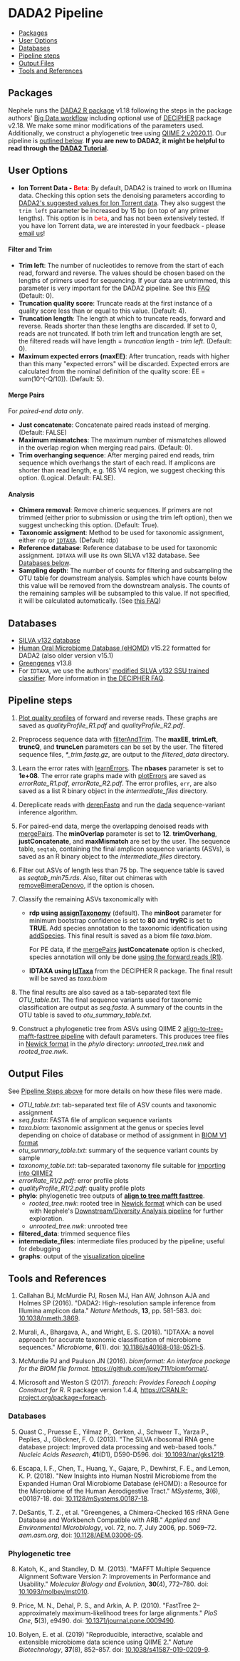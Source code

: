 DADA2 Pipeline
================

-   [Packages](#packages)
-   [User Options](#user-options)
-   [Databases](#databases)
-   [Pipeline steps](#pipeline-steps)
-   [Output Files](#output-files)
-   [Tools and References](#tools-and-references)

## Packages

Nephele runs the [DADA2 R
package](https://benjjneb.github.io/dada2/index.html) v1.18 following
the steps in the package authors' [Big Data
workflow](https://benjjneb.github.io/dada2/bigdata.html) including
optional use of [DECIPHER](http://www2.decipher.codes) package v2.18. We
make some minor modifications of the parameters used. Additionally, we
construct a phylogenetic tree using [QIIME 2
v2020.11](https://docs.qiime2.org/2020.11/). Our pipeline is [outlined
below](#pipeline-steps). **If you are new to DADA2, it might be helpful
to read through the [DADA2
Tutorial](https://benjjneb.github.io/dada2/tutorial.html).**

## User Options

-   **Ion Torrent Data -** <strong style="color:#FF0000">Beta</strong>:
    By default, DADA2 is trained to work on Illumina data. Checking this
    option sets the denoising parameters according to [DADA2's suggested
    values for Ion Torrent
    data](https://benjjneb.github.io/dada2/faq.html#can-i-use-dada2-with-my-454-or-ion-torrent-data).
    They also suggest the `trim left` parameter be increased by 15 bp
    (on top of any primer lengths). This option is in <span
    style="color:#FF0000">beta</span>, and has not been extensively
    tested. If you have Ion Torrent data, we are interested in your
    feedback - please
    <a href="mailto:nephelesupport@nih@@gov?Subject=Ion Torrent data" onmouseover="this.href=this.href.replace('@@','.')" onclick="this.href=this.href.replace('@@','.')" target="_top">email
    us</a>!

#### Filter and Trim

-   **Trim left**: The number of nucleotides to remove from the start of
    each read, forward and reverse. The values should be chosen based on
    the lengths of primers used for sequencing. If your data are
    untrimmed, this parameter is very important for the DADA2 pipeline.
    See this
    <a href="{{ url_for('show_FAQ', _anchor='collapse13') }}">FAQ</a>
    (Default: 0).
-   **Truncation quality score**: Truncate reads at the first instance
    of a quality score less than or equal to this value. (Default: 4).
-   **Truncation length**: The length at which to truncate reads,
    forward and reverse. Reads shorter than these lengths are discarded.
    If set to 0, reads are not truncated. If both trim left and
    truncation length are set, the filtered reads will have length =
    *truncation length - trim left*. (Default: 0).
-   **Maximum expected errors (maxEE)**: After truncation, reads with
    higher than this many "expected errors" will be discarded. Expected
    errors are calculated from the nominal definition of the quality
    score: EE = sum(10^(-Q/10)). (Default: 5).

#### Merge Pairs

For *paired-end data only*.

-   **Just concatenate**: Concatenate paired reads instead of merging.
    (Default: FALSE)
-   **Maximum mismatches**: The maximum number of mismatches allowed in
    the overlap region when merging read pairs. (Default: 0).
-   **Trim overhanging sequence**: After merging paired end reads, trim
    sequence which overhangs the start of each read. If amplicons are
    shorter than read length, e.g. 16S V4 region, we suggest checking
    this option. (Logical. Default: FALSE).

#### Analysis

-   **Chimera removal**: Remove chimeric sequences. If primers are not
    trimmed (either prior to submission or using the trim left option),
    then we suggest unchecking this option. (Default: True).
-   **Taxonomic assigment**: Method to be used for taxonomic assignment,
    either `rdp` or
    [`IDTAXA`](http://www2.decipher.codes/Classification.html).
    (Default: rdp)
-   **Reference database**: Reference database to be used for taxonomic
    assignment. `IDTAXA` will use its own SILVA v132 database. See
    [Databases below](#databases).
-   **Sampling depth**: The number of counts for filtering and
    subsampling the OTU table for downstream analysis. Samples which
    have counts below this value will be removed from the downstream
    analysis. The counts of the remaining samples will be subsampled to
    this value. If not specified, it will be calculated automatically.
    (See <a href="{{ url_for('show_FAQ', _anchor='collapse18') }}">this
    FAQ</a>)

## Databases

-   [SILVA v132
    database](https://benjjneb.github.io/dada2/training.html)
-   [Human Oral Microbiome Database
    (eHOMD)](http://www.homd.org/index.php) v15.22 formatted for DADA2
    (also older version v15.1)
-   [Greengenes](https://benjjneb.github.io/dada2/training.html) v13.8
-   For `IDTAXA`, we use the authors' [modified SILVA v132 SSU trained
    classifier](http://www2.decipher.codes/Downloads.html). More
    information in [the DECIPHER
    FAQ](http://www2.decipher.codes/Classification.html).

## Pipeline steps

1.  [Plot quality
    profiles](https://rdrr.io/bioc/dada2/man/plotQualityProfile.html) of
    forward and reverse reads. These graphs are saved as
    *qualityProfile_R1.pdf* and *qualityProfile_R2.pdf*.

2.  Preprocess sequence data with
    [filterAndTrim](https://rdrr.io/bioc/dada2/man/filterAndTrim.html).
    The **maxEE**, **trimLeft**, **truncQ**, and **truncLen** parameters
    can be set by the user. The filtered sequence files,
    *\*\_trim.fastq.gz*, are output to the *filtered_data* directory.

3.  Learn the error rates with
    [learnErrors](https://rdrr.io/bioc/dada2/man/learnErrors.html). The
    **nbases** parameter is set to **1e+08**. The error rate graphs made
    with [plotErrors](https://rdrr.io/bioc/dada2/man/plotErrors.html)
    are saved as *errorRate_R1.pdf*, *errorRate_R2.pdf*. The error
    profiles, `err`, are also saved as a list R binary object in the
    *intermediate_files* directory.

4.  Dereplicate reads with
    [derepFastq](https://rdrr.io/bioc/dada2/man/derepFastq.html) and run
    the [dada](https://rdrr.io/bioc/dada2/man/dada.html)
    sequence-variant inference algorithm.

5.  For paired-end data, merge the overlapping denoised reads with
    [mergePairs](https://rdrr.io/bioc/dada2/man/mergePairs.html). The
    **minOverlap** parameter is set to **12**. **trimOverhang**,
    **justConcatenate**, and **maxMismatch** are set by the user. The
    sequence table, `seqtab`, containing the final amplicon sequence
    variants (ASVs), is saved as an R binary object to the
    *intermediate_files* directory.

6.  Filter out ASVs of length less than 75 bp. The sequence table is
    saved as *seqtab_min75.rds*. Also, filter out chimeras with
    [removeBimeraDenovo](https://rdrr.io/bioc/dada2/man/removeBimeraDenovo.html),
    if the option is chosen.

7.  Classify the remaining ASVs taxonomically with

    -   **rdp using
        [assignTaxonomy](https://rdrr.io/bioc/dada2/man/assignTaxonomy.html)**
        (default). The **minBoot** parameter for minimum bootstrap
        confidence is set to **80** and **tryRC** is set to **TRUE**.
        Add species annotation to the taxonomic identification using
        [addSpecies](https://rdrr.io/bioc/dada2/man/addSpecies.html).
        This final result is saved as a biom file *taxa.biom*.

        For PE data, if the
        [mergePairs](https://rdrr.io/bioc/dada2/man/mergePairs.html)
        **justConcatenate** option is checked, species annotation will
        only be done [using the forward reads
        (R1)](https://github.com/benjjneb/dada2/issues/529#issuecomment-408171883).

    -   **IDTAXA using
        [IdTaxa](https://rdrr.io/bioc/DECIPHER/man/IdTaxa.html)** from
        the DECIPHER R package. The final result will be saved as
        *taxa.biom*

8.  The final results are also saved as a tab-separated text file
    *OTU_table.txt*. The final sequence variants used for taxonomic
    classification are output as *seq.fasta*. A summary of the counts in
    the OTU table is saved to *otu_summary_table.txt*.

9.  Construct a phylogenetic tree from ASVs using QIIME 2
    [align-to-tree-mafft-fasttree
    pipeline](https://docs.qiime2.org/2020.11/plugins/available/phylogeny/align-to-tree-mafft-fasttree/)
    with default parameters. This produces tree files in [Newick
    format](https://en.wikipedia.org/wiki/Newick_format) in the *phylo*
    directory: *unrooted_tree.nwk* and *rooted_tree.nwk*.

## Output Files

See [Pipeline Steps above](#pipeline-steps) for more details on how
these files were made.

-   *OTU_table.txt*: tab-separated text file of ASV counts and taxonomic
    assignment
-   *seq.fasta*: FASTA file of amplicon sequence variants
-   *taxa.biom*: taxonomic assignment at the genus or species level
    depending on choice of database or method of assignment in [BIOM V1
    format](http://biom-format.org/documentation/format_versions/biom-1.0.html)
-   *otu_summary_table.txt*: summary of the sequence variant counts by
    sample
-   *taxonomy_table.txt*: tab-separated taxonomy file suitable for
    <a href="{{ url_for('show_qiime2_tutorial') }}">importing into
    QIIME2</a>
-   *errorRate_R1/2.pdf*: error profile plots
-   *qualityProfile_R1/2.pdf*: quality profile plots
-   **phylo**: phylogenetic tree outputs of **[align to tree mafft
    fasttree](https://docs.qiime2.org/2020.11/plugins/available/phylogeny/align-to-tree-mafft-fasttree/)**.
    -   *rooted_tree.nwk*: rooted tree in [Newick
        format](https://en.wikipedia.org/wiki/Newick_format) which can
        be used with Nephele's
        <a href="{{ url_for('show_da_details') }}">Downstream/Diversity
        Analysis pipeline</a> for further exploration.
    -   *unrooted_tree.nwk*: unrooted tree
-   **filtered_data**: trimmed sequence files
-   **intermediate_files**: intermediate files produced by the pipeline;
    useful for debugging
-   **graphs**: output of the
    <a href="{{ url_for('show_vis_details') }}">visualization
    pipeline</a>

## Tools and References

1.  Callahan BJ, McMurdie PJ, Rosen MJ, Han AW, Johnson AJA and Holmes
    SP (2016). "DADA2: High-resolution sample inference from Illumina
    amplicon data." <em>Nature Methods</em>, <b>13</b>, pp. 581-583.
    doi:
    <a href="http://doi.org/10.1038/nmeth.3869" target="_blank" rel="noopener noreferrer">10.1038/nmeth.3869</a>.

2.  Murali, A., Bhargava, A., and Wright, E. S. (2018). "IDTAXA: a novel
    approach for accurate taxonomic classification of microbiome
    sequences." *Microbiome*, **6**(1). doi:
    [10.1186/s40168-018-0521-5](https://doi.org/10.1186/s40168-018-0521-5).

3.  McMurdie PJ and Paulson JN (2016). <em>biomformat: An interface
    package for the BIOM file format</em>.
    <a href="https://github.com/joey711/biomformat/" target="_blank" rel="noopener noreferrer">https://github.com/joey711/biomformat/</a>.

4.  Microsoft and Weston S (2017). <em>foreach: Provides Foreach Looping
    Construct for R</em>. R package version 1.4.4,
    <a href="https://CRAN.R-project.org/package=foreach" target="_blank" rel="noopener noreferrer">https://CRAN.R-project.org/package=foreach</a>.

### Databases

5.  Quast C., Pruesse E., Yilmaz P., Gerken, J., Schweer T., Yarza P.,
    Peplies, J., Glöckner, F. O. (2013). "The SILVA ribosomal RNA gene
    database project: Improved data processing and web-based tools."
    *Nucleic Acids Research*, **41**(D1), D590-D596. doi:
    [10.1093/nar/gks1219](https://doi.org/10.1093/nar/gks1219).

6.  Escapa, I. F., Chen, T., Huang, Y., Gajare, P., Dewhirst, F. E., and
    Lemon, K. P. (2018). "New Insights into Human Nostril Microbiome
    from the Expanded Human Oral Microbiome Database (eHOMD): a Resource
    for the Microbiome of the Human Aerodigestive Tract."
    <em>MSystems</em>, <b>3</b>(6), e00187-18. doi:
    [10.1128/mSystems.00187-18](https://doi.org/10.1128/mSystems.00187-18).

7.  DeSantis, T. Z., et al. "Greengenes, a Chimera-Checked 16S rRNA Gene
    Database and Workbench Compatible with ARB." *Applied and
    Environmental Microbiology*, vol. 72, no. 7, July 2006, pp. 5069–72.
    *aem.asm.org*, doi:
    [10.1128/AEM.03006-05](https://doi.org/10.1128/AEM.03006-05).

### Phylogenetic tree

8.  Katoh, K., and Standley, D. M. (2013). "MAFFT Multiple Sequence
    Alignment Software Version 7: Improvements in Performance and
    Usability." *Molecular Biology and Evolution*, **30**(4), 772–780.
    doi: [10.1093/molbev/mst010](https://doi.org/10.1093/molbev/mst010).

9.  Price, M. N., Dehal, P. S., and Arkin, A. P. (2010). "FastTree
    2–approximately maximum-likelihood trees for large alignments."
    *PloS One*, **5**(3), e9490. doi:
    [10.1371/journal.pone.0009490](https://doi.org/10.1371/journal.pone.0009490).

10. Bolyen, E. et al. (2019) "Reproducible, interactive, scalable and
    extensible microbiome data science using QIIME 2." *Nature
    Biotechnology*, **37**(8), 852–857. doi:
    [10.1038/s41587-019-0209-9](https://doi.org/10.1038/s41587-019-0209-9).
